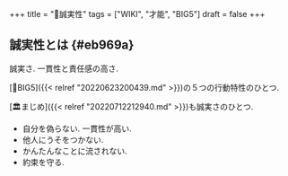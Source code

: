 +++
title = "📝誠実性"
tags = ["WIKI", "才能", "BIG5"]
draft = false
+++

## 誠実性とは {#eb969a}

誠実さ. 一貫性と責任感の高さ.

[📝BIG5]({{< relref "20220623200439.md" >}})の５つの行動特性のひとつ.

[🏛まじめ]({{< relref "20220712212940.md" >}})も誠実さのひとつ.

-   自分を偽らない. 一貫性が高い.
-   他人にうそをつかない.
-   かんたんなことに流されない.
-   約束を守る.
